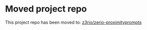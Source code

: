 # Moved project repo

This project repo has been moved to: [z3rio/zerio-proximityprompts](https://github.com/z3rio/zerio-proximityprompts)